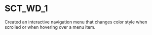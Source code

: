 # SCT_WD_1
Created an interactive navigation menu that changes color style when scrolled or when hovering over a menu item.
